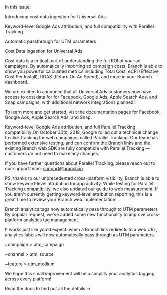 In this issue:

Introducing cost data ingestion for Universal Ads

Keyword-level Google Ads attribution, and full compatibility with Parallel Tracking

Automatic passthrough for UTM parameters

Cost Data Ingestion for Universal Ads




Cost data is a critical part of understanding the full ROI of your ad campaigns. By automatically importing ad campaign costs, Branch is able to show you powerful calculated metrics including Total Cost, eCPI (Effective Cost Per Install), ROAS (Return On Ad Spend), and more in your Branch dashboard.



We are excited to announce that all Universal Ads customers now have access to cost data for for Facebook, Google Ads, Apple Search Ads, and Snap campaigns, with additional network integrations planned!



To learn more and get started, visit the documentation pages for Facebook, Google Ads, Apple Search Ads, and Snap.





Keyword-level Google Ads attribution, and full Parallel Tracking compatibility
On October 30th, 2018, Google rolled out a technical change to click tracking for web campaigns called Parallel Tracking. Our team has performed extensive testing, and can confirm the Branch links and the existing Branch web SDK are fully compatible with Parallel Tracking — customers do not need to make any changes.



If you have further questions about Parallel Tracking, please reach out to our support team: support@branch.io.



PS, thanks to our unprecedented cross-platform visibility, Branch is able to show keyword-level attribution for app activity. While testing for Parallel Tracking compatibility, we also updated our guide to web measurement. If you aren't currently getting keyword-level attribution reporting, this is a great time to review your Branch web implementation!





Branch analytics tags now automatically pass through to UTM parameters
By popular request, we've added some new functionality to improve cross-platform analytics tag management.



It works just like you'd expect: when a Branch link redirects to a web URL, analytics labels will now automatically pass through as UTM parameters.



~campaign > utm_campaign

~channel > utm_source

~feature > utm_medium



We hope this small improvement will help simplify your analytics tagging across every platform!



Read the docs to find out all the details ->
